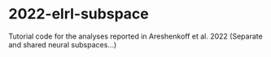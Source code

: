 # 2022-elrl-subspace
Tutorial code for the analyses reported in Areshenkoff et al. 2022 (Separate and shared neural subspaces...) 
